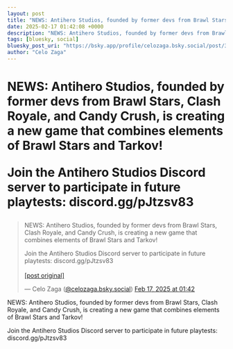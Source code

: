 ```yaml
---
layout: post
title: "NEWS: Antihero Studios, founded by former devs from Brawl Stars, Clash Royale, and Candy Crush, is creating a new game that combines elements of Brawl Stars and Tarkov!   Join the Antihero Studios Discord server to participate in future playtests: discord.gg/pJtzsv83"
date: 2025-02-17 01:42:08 +0000
description: "NEWS: Antihero Studios, founded by former devs from Brawl Stars, Clash Royale, and Candy Crush, is creating a new game that combines elements of Brawl S..."
tags: [bluesky, social]
bluesky_post_uri: "https://bsky.app/profile/celozaga.bsky.social/post/3lidmkx5heb2s"
author: "Celo Zaga"
---
```


<h1 class="bluesky-post-title">NEWS: Antihero Studios, founded by former devs from Brawl Stars, Clash Royale, and Candy Crush, is creating a new game that combines elements of Brawl Stars and Tarkov! 

Join the Antihero Studios Discord server to participate in future playtests: discord.gg/pJtzsv83</h1>


<blockquote class="bluesky-embed" data-bluesky-uri="at://did:plc:lmh6rennptq77inaztnovw4b/app.bsky.feed.post/3lidmkx5heb2s" data-bluesky-embed-color-mode="system">
<p lang="">NEWS: Antihero Studios, founded by former devs from Brawl Stars, Clash Royale, and Candy Crush, is creating a new game that combines elements of Brawl Stars and Tarkov! 

Join the Antihero Studios Discord server to participate in future playtests: discord.gg/pJtzsv83<br><br><a href="https://bsky.app/profile/celozaga.bsky.social/post/3lidmkx5heb2s">[post original]</a></p>
&mdash; Celo Zaga (<a href="https://bsky.app/profile/did:plc:lmh6rennptq77inaztnovw4b">@celozaga.bsky.social</a>) <a href="https://bsky.app/profile/celozaga.bsky.social/post/3lidmkx5heb2s">Feb 17, 2025 at 01:42</a>
</blockquote>
<script async src="https://embed.bsky.app/static/embed.js" charset="utf-8"></script>


<p class="bluesky-post-description">NEWS: Antihero Studios, founded by former devs from Brawl Stars, Clash Royale, and Candy Crush, is creating a new game that combines elements of Brawl Stars and Tarkov! 

Join the Antihero Studios Discord server to participate in future playtests: discord.gg/pJtzsv83</p>

